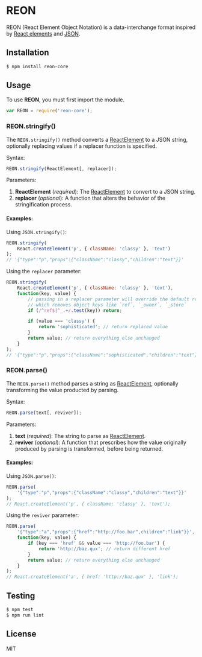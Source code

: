 # REON

REON (React Element Object Notation) is a data-interchange format inspired by [React elements](https://facebook.github.io/react/docs/glossary.html#react-elements) and [JSON](http://www.json.org).

## Installation

```sh
$ npm install reon-core
```

## Usage

To use **REON**, you must first import the module.

```js
var REON = require('reon-core');
```

### REON.stringify()

The `REON.stringify()` method converts a [ReactElement](https://facebook.github.io/react/docs/glossary.html#react-elements) to a JSON string, optionally replacing values if a replacer function is specified.

Syntax:
```js
REON.stringify(ReactElement[, replacer]);
```

Parameters:
1. **ReactElement** (_required_): The [ReactElement](https://facebook.github.io/react/docs/glossary.html#react-elements) to convert to a JSON string.
2. **replacer** (_optional_): A function that alters the behavior of the stringification process.

#### Examples:

Using `JSON.stringify()`:
```js
REON.stringify(
    React.createElement('p', { className: 'classy' }, 'text')
);
// '{"type":"p","props":{"className":"classy","children":"text"}}'
```

Using the `replacer` parameter:
```js
REON.stringify(
    React.createElement('p', { className: 'classy' }, 'text'),
    function(key, value) {
        // passing in a replacer parameter will override the default replacer,
        // which removes object keys like `ref`, `_owner`, `_store`
        if (/^ref$|^_.+/.test(key)) return;

        if (value === 'classy') {
            return 'sophisticated'; // return replaced value
        }
        return value; // return everything else unchanged
    }
);
// '{"type":"p","props":{"className":"sophisticated","children":"text"}}'
```

### REON.parse()

The `REON.parse()` method parses a string as [ReactElement](https://facebook.github.io/react/docs/glossary.html#react-elements), optionally transforming the value producted by parsing.

Syntax:
```js
REON.parse(text[, reviver]);
```

Parameters:
1. **text** (_required_): The string to parse as [ReactElement](https://facebook.github.io/react/docs/glossary.html#react-elements).
2. **reviver** (_optional_): A function that prescribes how the value originally produced by parsing is transformed, before being returned.

#### Examples:

Using `JSON.parse()`:
```js
REON.parse(
    '{"type":"p","props":{"className":"classy","children":"text"}}'
);
// React.createElement('p', { className: 'classy' }, 'text');
```

Using the `reviver` parameter:
```js
REON.parse(
    '{"type":"a","props":{"href":"http://foo.bar",children":"link"}}',
    function(key, value) {
        if (key === 'href' && value === 'http://foo.bar') {
            return 'http://baz.qux'; // return different href
        }
        return value; // return everything else unchanged
    }
);
// React.createElement('a', { href: 'http://baz.qux' }, 'link');
```

## Testing

```sh
$ npm test
$ npm run lint
```

## License

MIT
